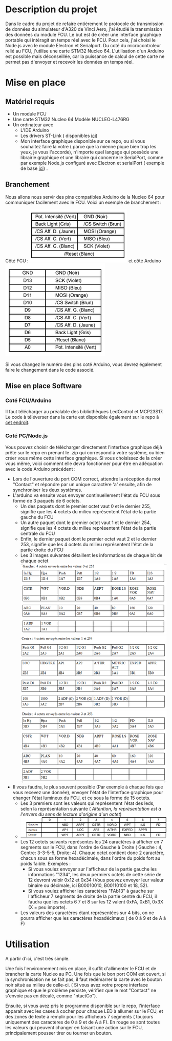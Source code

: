 # Description du projet

Dans le cadre du projet de refaire entièrement le protocole de transmission de données du simulateur d'A320 de Vinci Aero, j'ai étudié la transmission des données du module FCU. Le but est de créer une interface graphique portable qui intéragit en temps réel avec le FCU. Pour cela, j'ai choisi le Node.js avec le module Electron et Serialport. Du coté du microcontroleur relié au FCU, j'utilise une carte STM32 Nucleo 64. L'utilisation d'un Arduino est possible mais déconseillée, car la puissance de calcul de cette carte ne permet pas d'envoyer et recevoir les données en temps réel.

# Mise en place

## Matériel requis

* Un module FCU
* Une carte STM32 Nucleo 64 Modèle NUCLEO-L476RG
* Un ordinateur avec
	* L'IDE Arduino
	* Les drivers ST-Link ( disponibles [ici](http://www.st.com/en/development-tools/stsw-link008.html)) 
	* Mon interface graphique disponible sur ce repo, ou si vous souhaitez faire la votre ( parce que la mienne pique bien trop les yeux, je vous l'accorde), n'importe quel langage qui possède une librairie graphique et une libraire qui concerne le SerialPort, comme par exemple Node.js configuré avec Electron et serialPort ( exemple de base [ici](https://github.com/johnny-five-io/electron-serialport)) . 

## Branchement 

Nous allons nous servir des pins compatibles Arduino de la Nucleo 64 pour communiquer facilement avec le FCU. Voici un exemple de branchement : 

Côté FCU : ![Branchement FCU](Branchement_FCU.png) et côté Arduino ![Brancheemnt Arduino](Branchement_Arduino.png)

Si vous changez le numéro des pins coté Arduino, vous devrez également faire le changement dans le code associé.

## Mise en place Software

### Coté FCU/Arduino

Il faut télécharger au préalable des bibliothèques LedControl et MCP23S17.
Le code à téléverser dans la carte est disponible également sur le repo à [cet endroit](???).

### Coté PC/Node.js

Vous pouvez choisir de télécharger directement l'interface graphique déjà prête sur le repo en prenant le .zip qui correspond à votre système, ou bien créer vous même cette interface graphique.
Si vous choisissez de la créer vous même, voici comment elle devra fonctionner pour être en adéquation avec le code Arduino précédent :

* Lors de l'ouverture du port COM correct, attendre la réception du mot "Contact" et répondre par un unique caractère 'a' ensuite, afin de synchroniser les deux systèmes.
* L'arduino va ensuite vous envoyer continuellement l'état du FCU sous forme de 3 paquets de 6 octets.
	* Un des paquets dont le premier octet vaut 0 et le dernier 255, signifie que les 4 octets du milieu représentent l'état de la partie gauche du FCU
	* Un autre paquet dont le premier octet vaut 1 et le dernier 254, signifie que les 4 octets du milieu représentent l'état de la partie centrale du FCU
	* Enfin, le dernier paquet dont le premier octet vaut 2 et le dernier 253, signifie que les 4 octets du milieu représentent l'état de la partie droite du FCU
	* Les 3 images suivantes détaillent les informations de chaque bit de chaque octet
	![FCU gauche](FCU_gauche.png)
	![FCU centre](FCU_centre.png)
	![FCU droite](FCU_droite.png)
* Il vous faudra, le plus souvent possible (Par exemple à chaque fois que vous recevez une donnée), envoyer l'état de l'interface graphique pour changer l'état lumineux du FCU, et ce sous la forme de 15 octets.
	* Les 3 premiers sont les valeurs qui représentent l'état des leds, selon la représentation suivante ( _Attention, la représentation est à l'envers du sens de lecture d'origine d'un octet_)
	* ![FCU Leds](FCU_Leds.png)
	* Les 12 octets suivants représentes les 24 caractères à afficher en 7 segments sur le FCU, dans l'ordre de Gauche à Droite ( Gauche : 4, Centre: 3-3-5-5, Droite: 4). Chaque octet contient donc 2 caractère, chacun sous sa forme hexadécimale, dans l'ordre du poids fort au poids faible. Exemples :
		* Si vous voulez envoyer sur l'afficheur de la partie gauche les informations "1234", les deux permiers octets de cette série de 12 devront valoir 0x12 et 0x34 (Vous pouvez envoyer leur valeur binaire ou décimale, ici B00010010, B00110100 et 18, 52).
		* Si vous voulez afficher les caractères "FAb13" à gauche sur l'afficheur 7 segments de droite de la partie centre du FCU, il faudra que les octets 6 7 et 8 sur les 12 valent 0xFA, 0xB1, 0x3X (X = peu importe).
	* Les valeurs des caractères étant représentées sur 4 bits, on ne pourra afficher que les caractères hexadécimaux ( de 0 à 9 et de A à F)

# Utilisation

A partir d'ici, c'est très simple.

Une fois l'environnement mis en place, il suffit d'allimenter le FCU et de brancher la carte Nucleo au PC. Une fois que le bon port COM est ouvert, si la synchronisation ne se fait pas, il faut redémarrer la carte avec le bouton noir situé au milieu de celle-ci. ( Si vous avez votre propre interface graphique et que le problème persiste, vérifiez que le mot "Contact" ne s'envoie pas en décalé, comme "ntactCo").

Ensuite, si vous avez pris le programme disponible sur le repo, l'interface apparait avec les cases à cocher pour chaque LED à allumer sur le FCU, et des zones de texte à remplir pour les afficheurs 7 segments ( toujours uniquement des caractères de 0 à 9 et de A à F). En rouge se sont toutes les valeurs qui peuvent changer en faisant une action sur le FCU, principalement pousser tirer ou tourner un bouton.